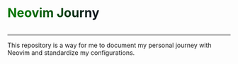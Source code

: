 <h1 style ='color: green; background: linear-gradient(to left, #111A1F 10%, #037500 80%); -webkit-background-clip: text; -webkit-text-fill-color: transparent; display: inline-block;'>
Neovim Journy
</h1>

---

This repository is a way for me to document my personal journey with Neovim 
and standardize my configurations.
